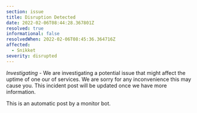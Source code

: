 ```yaml
---
section: issue
title: Disruption Detected
date: 2022-02-06T08:44:28.367801Z
resolved: true
informational: false
resolvedWhen: 2022-02-06T08:45:36.364716Z
affected:
  - Snikket
severity: disrupted
---
```

*Investigating* - We are investigating a potential issue that might affect the uptime of one our of services. We are sorry for any inconvenience this may cause you. This incident post will be updated once we have more information.

This is an automatic post by a monitor bot.
        